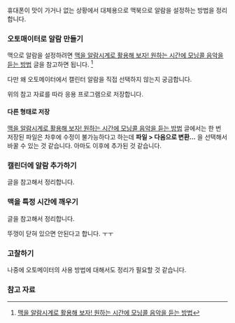 휴대폰이 맛이 가거나 없는 상황에서 대체용으로 맥북으로 알람을 설정하는 방법을 정리합니다. 

### 오토매이터로 알람 만들기

맥으로 알람을 설정하려면 [맥을 알람시계로 활용해 보자! 원하는 시간에 모닝콜 음악을 듣는 방법](http://macnews.tistory.com/1978) 글을 참고하면 됩니다. [^macnews-1978]

다만 왜 오토메이터에서 캘린터 알람을 직접 선택하지 않는지 궁금합니다.

위의 참고 자료를 따라 응용 프로그램으로 저장합니다.

#### 다른 형태로 저장

[맥을 알람시계로 활용해 보자! 원하는 시간에 모닝콜 음악을 듣는 방법](http://macnews.tistory.com/1978) 글에서는 한 번 저장된 파일은 차후에 수정이 불가능하다고 하는데 **파일 > 다음으로 변환...** 을 선택해서 바꿀 수 있는 것 같습니다. 아마도 이후에 추가된 것 같습니다.

### 캘린더에 알람 추가하기

글을 참고해서 정리합니다.

### 맥을 특정 시간에 깨우기

글을 참고해서 정리합니다.

뚜껑이 닫혀 있으면 안된다고 합니다. ㅜㅜ

### 고찰하기

나중에 오토메이터의 사용 방법에 대해서도 정리가 필요할 것 같습니다.

### 참고 자료

[^macnews-1978]: [맥을 알람시계로 활용해 보자! 원하는 시간에 모닝콜 음악을 듣는 방법](http://macnews.tistory.com/1978)